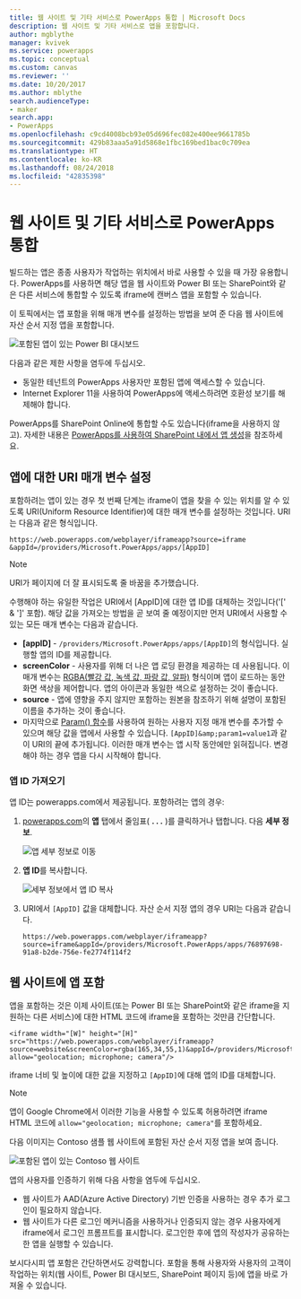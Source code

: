 ```yaml
---
title: 웹 사이트 및 기타 서비스로 PowerApps 통합 | Microsoft Docs
description: 웹 사이트 및 기타 서비스로 앱을 포함합니다.
author: mgblythe
manager: kvivek
ms.service: powerapps
ms.topic: conceptual
ms.custom: canvas
ms.reviewer: ''
ms.date: 10/20/2017
ms.author: mblythe
search.audienceType:
- maker
search.app:
- PowerApps
ms.openlocfilehash: c9cd4008bcb93e05d696fec082e400ee9661785b
ms.sourcegitcommit: 429b83aaa5a91d5868e1fbc169bed1bac0c709ea
ms.translationtype: HT
ms.contentlocale: ko-KR
ms.lasthandoff: 08/24/2018
ms.locfileid: "42835398"
---
```

# <a name="integrate-powerapps-into-websites-and-other-services"></a>웹 사이트 및 기타 서비스로 PowerApps 통합
빌드하는 앱은 종종 사용자가 작업하는 위치에서 바로 사용할 수 있을 때 가장 유용합니다. PowerApps를 사용하면 해당 앱을 웹 사이트와 Power BI 또는 SharePoint와 같은 다른 서비스에 통합할 수 있도록 iframe에 캔버스 앱을 포함할 수 있습니다.

이 토픽에서는 앱 포함을 위해 매개 변수를 설정하는 방법을 보여 준 다음 웹 사이트에 자산 순서 지정 앱을 포함합니다.

![포함된 앱이 있는 Power BI 대시보드](./media/embed-apps-dev/embed-dashboard.png)

다음과 같은 제한 사항을 염두에 두십시오.

* 동일한 테넌트의 PowerApps 사용자만 포함된 앱에 액세스할 수 있습니다.
* Internet Explorer 11을 사용하여 PowerApps에 액세스하려면 호환성 보기를 해제해야 합니다.

PowerApps를 SharePoint Online에 통합할 수도 있습니다(iframe을 사용하지 않고). 자세한 내용은 [PowerApps를 사용하여 SharePoint 내에서 앱 생성](../canvas-apps/generate-app-from-sharepoint-list-interface.md)을 참조하세요.

## <a name="set-uri-parameters-for-your-app"></a>앱에 대한 URI 매개 변수 설정
포함하려는 앱이 있는 경우 첫 번째 단계는 iframe이 앱을 찾을 수 있는 위치를 알 수 있도록 URI(Uniform Resource Identifier)에 대한 매개 변수를 설정하는 것입니다. URI는 다음과 같은 형식입니다.

```
https://web.powerapps.com/webplayer/iframeapp?source=iframe
&appId=/providers/Microsoft.PowerApps/apps/[AppID]
```

> [!NOTE]
> URI가 페이지에 더 잘 표시되도록 줄 바꿈을 추가했습니다.

수행해야 하는 유일한 작업은 URI에서 [AppID]에 대한 앱 ID를 대체하는 것입니다('[' & ']' 포함). 해당 값을 가져오는 방법을 곧 보여 줄 예정이지만 먼저 URI에서 사용할 수 있는 모든 매개 변수는 다음과 같습니다.

* **[appID]** - `/providers/Microsoft.PowerApps/apps/[AppID]`의 형식입니다. 실행할 앱의 ID를 제공합니다.
* **screenColor** - 사용자를 위해 더 나은 앱 로딩 환경을 제공하는 데 사용됩니다. 이 매개 변수는 [RGBA(빨강 값, 녹색 값, 파랑 값, 알파)](../canvas-apps/functions/function-colors.md) 형식이며 앱이 로드하는 동안 화면 색상을 제어합니다. 앱의 아이콘과 동일한 색으로 설정하는 것이 좋습니다.
* **source** - 앱에 영향을 주지 않지만 포함하는 원본을 참조하기 위해 설명이 포함된 이름을 추가하는 것이 좋습니다.
* 마지막으로 [Param() 함수](../canvas-apps/functions/function-param.md)를 사용하여 원하는 사용자 지정 매개 변수를 추가할 수 있으며 해당 값을 앱에서 사용할 수 있습니다. `[AppID]&amp;param1=value1`과 같이 URI의 끝에 추가됩니다. 이러한 매개 변수는 앱 시작 동안에만 읽혀집니다. 변경해야 하는 경우 앱을 다시 시작해야 합니다.

### <a name="get-the-app-id"></a>앱 ID 가져오기
앱 ID는 powerapps.com에서 제공됩니다. 포함하려는 앱의 경우:

1. [powerapps.com](https://powerapps.microsoft.com)의 **앱** 탭에서 줄임표( **. . .** )를 클릭하거나 탭합니다. 다음 **세부 정보**.
   
    ![앱 세부 정보로 이동](./media/embed-apps-dev/details.png)
2. **앱 ID**를 복사합니다.
   
    ![세부 정보에서 앱 ID 복사](./media/embed-apps-dev/app-id.png)
3. URI에서 `[AppID]` 값을 대체합니다. 자산 순서 지정 앱의 경우 URI는 다음과 같습니다.
   
    ```
    https://web.powerapps.com/webplayer/iframeapp?source=iframe&appId=/providers/Microsoft.PowerApps/apps/76897698-91a8-b2de-756e-fe2774f114f2
    ```

## <a name="embed-your-app-in-a-website"></a>웹 사이트에 앱 포함
앱을 포함하는 것은 이제 사이트(또는 Power BI 또는 SharePoint와 같은 iframe을 지원하는 다른 서비스)에 대한 HTML 코드에 iframe을 포함하는 것만큼 간단합니다.

```
<iframe width="[W]" height="[H]" src="https://web.powerapps.com/webplayer/iframeapp?source=website&screenColor=rgba(165,34,55,1)&appId=/providers/Microsoft.PowerApps/apps/[AppID]" allow="geolocation; microphone; camera"/>
```

iframe 너비 및 높이에 대한 값을 지정하고 `[AppID]`에 대해 앱의 ID를 대체합니다.

> [!NOTE]
> 앱이 Google Chrome에서 이러한 기능을 사용할 수 있도록 허용하려면 iframe HTML 코드에 `allow="geolocation; microphone; camera"`를 포함하세요.

다음 이미지는 Contoso 샘플 웹 사이트에 포함된 자산 순서 지정 앱을 보여 줍니다.

![포함된 앱이 있는 Contoso 웹 사이트](./media/embed-apps-dev/contoso-website.png)

앱의 사용자를 인증하기 위해 다음 사항을 염두에 두십시오.

* 웹 사이트가 AAD(Azure Active Directory) 기반 인증을 사용하는 경우 추가 로그인이 필요하지 않습니다.
* 웹 사이트가 다른 로그인 메커니즘을 사용하거나 인증되지 않는 경우 사용자에게 iframe에서 로그인 프롬프트를 표시합니다. 로그인한 후에 앱의 작성자가 공유하는 한 앱을 실행할 수 있습니다.

보시다시피 앱 포함은 간단하면서도 강력합니다. 포함을 통해 사용자와 사용자의 고객이 작업하는 위치(웹 사이트, Power BI 대시보드, SharePoint 페이지 등)에 앱을 바로 가져올 수 있습니다.

